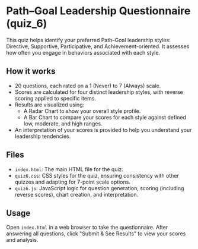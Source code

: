 # Path–Goal Leadership Questionnaire (quiz_6)

This quiz helps identify your preferred Path–Goal leadership styles: Directive, Supportive, Participative, and Achievement-oriented. It assesses how often you engage in behaviors associated with each style.

## How it works
- 20 questions, each rated on a 1 (Never) to 7 (Always) scale.
- Scores are calculated for four distinct leadership styles, with reverse scoring applied to specific items.
- Results are visualized using:
    - A Radar Chart to show your overall style profile.
    - A Bar Chart to compare your scores for each style against defined low, moderate, and high ranges.
- An interpretation of your scores is provided to help you understand your leadership tendencies.

## Files
- `index.html`: The main HTML file for the quiz.
- `quiz6.css`: CSS styles for the quiz, ensuring consistency with other quizzes and adapting for 7-point scale options.
- `quiz6.js`: JavaScript logic for question generation, scoring (including reverse scores), chart creation, and interpretation.

## Usage
Open `index.html` in a web browser to take the questionnaire. After answering all questions, click "Submit & See Results" to view your scores and analysis.

